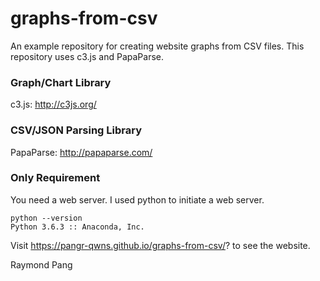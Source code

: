 # graphs-from-csv

An example repository for creating website graphs from CSV files. This repository uses c3.js and PapaParse.

### Graph/Chart Library
c3.js: http://c3js.org/

### CSV/JSON Parsing Library
PapaParse: http://papaparse.com/

### Only Requirement
You need a web server. I used python to initiate a web server.

```
python --version
Python 3.6.3 :: Anaconda, Inc.
```

Visit https://pangr-qwns.github.io/graphs-from-csv/? to see the website.

Raymond Pang
